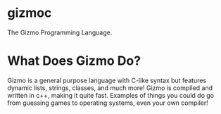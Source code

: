 # gizmoc
The Gizmo Programming Language.

# What Does Gizmo Do?
Gizmo is a general purpose language with C-like syntax but features dynamic lists, strings, classes, and much more!
Gizmo is compiled and written in c++, making it quite fast. Examples of things you could do go from guessing games to operating systems, even your own compiler!
